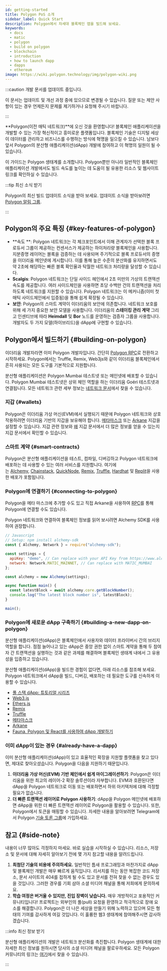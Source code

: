```yaml
---
id: getting-started
title: Polygon PoS 소개
sidebar_label: Quick Start
description: Polygon에서 차세대 블록체인 앱을 빌드해 보세요.
keywords:
  - docs
  - matic
  - polygon
  - build on polygon
  - blockchain
  - introduction
  - how to launch dapp
  - dapps
  - ethereum
image: https://wiki.polygon.technology/img/polygon-wiki.png
---
```


:::caution 개발 문서를 업데이트 중입니다.

이 문서는 업데이트 및 개선 과정 중에 있으므로 변경될 수 있습니다.
질문 또는 제안 사항이 있는 경우 언제든지 문제를 제기하거나 요청해 주시기 바랍니다.

:::

**Polygon(이전 매틱 네트워크)**에 오신 것을 환영합니다! 블록체인 애플리케이션을 개발할 수 있는 가장 혁신적이고 흥미로운 플랫폼입니다. 블록체인 기술은 디지털 세상이 데이터를 관리하고 비즈니스를 수행하는 방식에 혁명을 일으킬 수 있습니다. 남보다 앞서 Polygon의 분산형 애플리케이션(dApp) 개발에 참여하고 이 혁명의 일원이 될 수 있습니다.

이 가이드는 Polygon 생태계를 소개합니다. Polygon뿐만 아니라 일반적인 블록체인 애플리케이션 개발에서도 빌드 속도를 높이는 데 도움이 될 유용한 리소스 및 웹사이트 링크를 확인하실 수 있습니다.

:::tip 최신 소식 받기

Polygon의 최신 빌드 업데이트 소식을 받아 보세요.
업데이트 소식을 받아보려면
[<ins>Polygon 알림 그룹</ins>](https://polygon.technology/notifications/).

:::

## Polygon의 주요 특징 {#key-features-of-polygon}

- **속도 **: Polygon 네트워크는 각 체크포인트에서 이해 관계자가 선택한 블록 프로듀서 그룹이 제공하는 컨센서스가 제공하는 하이처리량 블록체인을 사용합니다. 지분증명 레이어는 블록을 검증하는 데 사용되며 주기적으로 블록 프로듀서의 증명을 이더리움 메인넷에 게시합니다. 이를 통해 높은 수준의 분산화를 유지하면서도 약 2초에 해당하는 빠른 블록 확인율과 탁월한 네트워크 처리량을 달성할 수 있습니다.
- **Scalgis**: Polygon 네트워크는 단일 사이드 헤인에서 2초 미만의 가상의 트랜잭션 속도를 제공합니다. 여러 사이드체인을 사용하면 초당 수백만 건의 트랜잭션을 처리하도록 네트워크를 지원할 수 있습니다. Polygon 네트워크는 이 메커니즘(이미 첫 매틱 사이드체인에서 입증됨)을 통해 쉽게 확장될 수 있습니다.
- **보안**: Polygon의 스마트 계약이 이더리움의 보안에 의존합니다. 네트워크 보호를 위해 세 가지 중요한 보안 모델을 사용합니다. 이더리움의 **스테이킹 관리 계약** 그리고 인센티브에 따라 **Heimdall** 및 **Bor** 노드를 운영하는 검증자 그룹을 사용합니다. 개발자도 두 가지 모델(하이브리드)을 dApp에 구현할 수 있습니다.

## Polygon에서 빌드하기 {#building-on-polygon}

이더리움 개발자라면 이미 Polygon 개발자입니다. 간단히 [Polygon RPC](https://polygon-rpc.com/)로 전환하고 시작하세요. Polygon에서는 Truffle, Remix, Web3js와 같이 이더리움 블록체인에서 흔히 사용되는 모든 도구를 기본적으로 지원합니다.

분산형 애플리케이션은 Polygon Mumbai 테스트넷 또는 메인넷에 배포할 수 있습니다. Polygon Mumbai 테스트넷은 상위 체인 역할을 하는 이더리움 Goëri 테스트넷과 연결됩니다. 모든 네트워크 관련 세부 정보는 [네트워크 문서](https://github.com/maticnetwork/matic-docs/blob/master/docs/develop/network-details/network.md)에서 찾을 수 있습니다.

### 지갑 {#wallets}

Polygon은 이더리움 가상 머신(EVM)에서 실행되기 때문에 Polygon 네트워크와 상호작용하려면 이더리움 기반의 지갑을 보유해야 합니다. [메타마스크](https://github.com/maticnetwork/matic-docs/blob/master/docs/develop/metamask/overview.md) 또는 [Arkane](https://github.com/maticnetwork/matic-docs/blob/master/docs/develop/wallets/arkane/intro_arkane.md) 지갑을 설정할 수 있습니다. 지갑 관련 정보와 [왜](https://docs.polygon.technology/docs/develop/wallets/getting-started) 지갑 문서에서 더 많은 정보를 얻을 수 있는지 지갑 문서에서 확인할 수 있습니다.

### 스마트 계약 {#smart-contracts}

Polygon은 분산형 애플리케이션을 테스트, 컴파일, 디버깅하고 Polygon 네트워크에 배포하는 데 사용할 수 있는 여러 서비스를 지원합니다. 여기에는 [Alchemy](https://github.com/maticnetwork/matic-docs/blob/master/docs/develop/alchemy.md), [Chainstack](https://github.com/maticnetwork/matic-docs/blob/master/docs/develop/chainstack.md), [QuickNode](https://github.com/maticnetwork/matic-docs/blob/master/docs/develop/quicknode.md), [Remix](https://github.com/maticnetwork/matic-docs/blob/master/docs/develop/remix.md), [Truffle](https://github.com/maticnetwork/matic-docs/blob/master/docs/develop/truffle.md), [Hardhat](https://github.com/maticnetwork/matic-docs/blob/master/docs/develop/hardhat.md) 및 [Replit](https://github.com/maticnetwork/matic-docs/blob/master/docs/develop/replit.md)을 사용한 배포가 포함됩니다.

### Polygon에 연결하기 {#connecting-to-polygon}

Polygon을 메타 마스크에 추가할 수도 있고 직접 Arkane을 사용하여 [RPC](https://docs.polygon.technology/docs/develop/metamask/config-polygon-on-metamask/)를 통해 Polygon에 연결할 수도 있습니다.

Polygon 네트워크와 연결하여 블록체인 정보를 읽어 보시려면 Alchemy SDK를 사용하여 권장합니다.

```js
// Javascript
// Setup: npm install alchemy-sdk
const { Alchemy, Network } = require("alchemy-sdk");

const settings = {
  apiKey: "demo", // Can replace with your API Key from https://www.alchemy.com
  network: Network.MATIC_MAINNET, // Can replace with MATIC_MUMBAI
};

const alchemy = new Alchemy(settings);

async function main() {
  const latestBlock = await alchemy.core.getBlockNumber();
  console.log("The latest block number is", latestBlock);
}

main();
```

### Polygon에 새로운 dApp 구축하기 {#building-a-new-dapp-on-polygon}

분산형 애플리케이션(dApp)은 블록체인에서 사용자와 데이터 프라이버시 간의 브리지 역할을 합니다. 점점 늘어나고 있는 dApp은 중앙 권한 없이 스마트 계약을 통해 두 참여자 간 트랜잭션을 실행하는 것과 같은 과제를 해결하며 블록체인 생태계 내에서 그 유용성을 입증하고 있습니다.

분산형 애플리케이션(dApp)을 빌드한 경험이 없다면, 아래 리소스를 참조해 보세요. Polygon 네트워크에서 dApp을 빌드, 디버깅, 배포하는 데 필요한 도구를 신속하게 이용할 수 있습니다.

- [풀 스택 dApp: 튜토리얼 시리즈](https://kauri.io/full-stack-dapp-tutorial-series/5b8e401ee727370001c942e3/c)
- [Web3.js](https://www.dappuniversity.com/articles/web3-js-intro)
- [Ethers.js](https://docs.ethers.io/v5/)
- [Remix](https://docs.polygon.technology/docs/develop/remix/)
- [Truffle](https://docs.polygon.technology/docs/develop/truffle)
- [메타마스크](https://docs.polygon.technology/docs/develop/metamask/overview)
- [Arkane](https://docs.polygon.technology/docs/develop/wallets/arkane/intro)
- [Fauna, Polygon 및 React를 사용하여 dApp 개발하기](https://docs.polygon.technology/docs/develop/dapp-fauna-polygon-react)

### 이미 dApp이 있는 경우 {#already-have-a-dapp}

이미 분산형 애플리케이션(dApp)이 있고 효율적인 확장을 지원할 플랫폼을 찾고 있다면, 제대로 찾아오셨습니다. Polygon을 다음을 지원하기 때문입니다.

1. **이더리움 가상 머신(EVM) 기반 체인에서 쉽게 마이그레이션하기**: Polygon은 이더리움을 위한 최고의 레이어-2 확장 솔루션이라 자부합니다. EVM과 호환된다면 dApp을 Polygon 네트워크로 이동 또는 배포하면서 하위 아키텍처에 대해 걱정할 필요가 없습니다.
2. **더 빠른 트랜잭션 레이어로 Polygon 사용하기**: dApp을 Polygon 메인넷에 배포하면 dApp을 위한 더 빠른 트랜잭션 레이어로 Polygon을 활용할 수 있습니다. 또한, Polygon에서 토큰을 매핑할 수 있습니다. 자세한 내용을 알아보려면 Telegram에서 Polygon [기술 토론 그룹](http://bit.ly/matic-technical-group)에 가입하세요.

## 참고 {#side-note}

내용이 너무 많아도 걱정하지 마세요. 바로 실습을 시작하실 수 있습니다. 리소스, 저장소 및 문서에 대해 자세히 알아보기 전에 몇 가지 참고할 내용을 알려드립니다.

1. **최첨단 기술의 비용에 주의하세요.** 일반적인 틈새 프로그래밍과 마찬가지로 dApp 및 블록체인 개발은 매우 빠르게 움직입니다. 리서치를 하는 동안 복잡한 코드 저장소, 문서 사이트의 404를 접하게 될 수도 있고 문서를 전혀 찾을 수 없는 경우도 있을 것입니다. 그러한 경우를 기회 삼아 소셜 미디어 채널을 통해 저희에게 문의하세요.
2. **학습 여정은 버거울 수 있지만, 진입 장벽이 낮습니다.** 매우 개방적이고 포용적인 커뮤니티입니다! 프로젝트는 외부인의 풀(pull) 요청을 환영하고 적극적으로 장애 요소를 해결합니다. Polygon은 더 나은 세상을 만들기 위해 노력하고 있으며 모든 형태의 기여를 감사하게 여길 것입니다. 이 훌륭한 웹3 생태계에 참여해주시면 감사하겠습니다.

:::info 최신 정보 받기

분산형 애플리케이션의 개발은 네트워크 분산화를 촉진합니다. Polygon 생태계에 대한 자세한 최신 정보를 원하시면 당사의 소셜 미디어 채널을 팔로우하세요. 모든 Polygon 커뮤니티의 링크는 [여기](https://polygon.technology/community/)에서 찾을 수 있습니다.

:::
